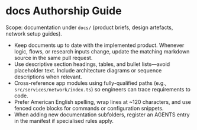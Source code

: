 # docs Authorship Guide

Scope: documentation under `docs/` (product briefs, design artefacts, network setup guides).

- Keep documents up to date with the implemented product. Whenever logic, flows, or research inputs change, update the matching markdown source in the same pull request.
- Use descriptive section headings, tables, and bullet lists—avoid placeholder text. Include architecture diagrams or sequence descriptions when relevant.
- Cross-reference app modules using fully-qualified paths (e.g., `src/services/network/index.ts`) so engineers can trace requirements to code.
- Prefer American English spelling, wrap lines at ~120 characters, and use fenced code blocks for commands or configuration snippets.
- When adding new documentation subfolders, register an AGENTS entry in the manifest if specialised rules apply.
